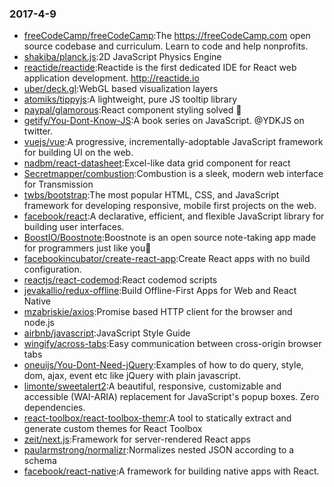 ### 2017-4-9 
* [freeCodeCamp/freeCodeCamp](https://github.com//freeCodeCamp/freeCodeCamp):The https://freeCodeCamp.com open source codebase and curriculum. Learn to code and help nonprofits. 
* [shakiba/planck.js](https://github.com//shakiba/planck.js):2D JavaScript Physics Engine 
* [reactide/reactide](https://github.com//reactide/reactide):Reactide is the first dedicated IDE for React web application development. http://reactide.io 
* [uber/deck.gl](https://github.com//uber/deck.gl):WebGL based visualization layers 
* [atomiks/tippyjs](https://github.com//atomiks/tippyjs):A lightweight, pure JS tooltip library 
* [paypal/glamorous](https://github.com//paypal/glamorous):React component styling solved 💄 
* [getify/You-Dont-Know-JS](https://github.com//getify/You-Dont-Know-JS):A book series on JavaScript. @YDKJS on twitter. 
* [vuejs/vue](https://github.com//vuejs/vue):A progressive, incrementally-adoptable JavaScript framework for building UI on the web. 
* [nadbm/react-datasheet](https://github.com//nadbm/react-datasheet):Excel-like data grid component for react 
* [Secretmapper/combustion](https://github.com//Secretmapper/combustion):Combustion is a sleek, modern web interface for Transmission 
* [twbs/bootstrap](https://github.com//twbs/bootstrap):The most popular HTML, CSS, and JavaScript framework for developing responsive, mobile first projects on the web. 
* [facebook/react](https://github.com//facebook/react):A declarative, efficient, and flexible JavaScript library for building user interfaces. 
* [BoostIO/Boostnote](https://github.com//BoostIO/Boostnote):Boostnote is an open source note-taking app made for programmers just like you🚀 
* [facebookincubator/create-react-app](https://github.com//facebookincubator/create-react-app):Create React apps with no build configuration. 
* [reactjs/react-codemod](https://github.com//reactjs/react-codemod):React codemod scripts 
* [jevakallio/redux-offline](https://github.com//jevakallio/redux-offline):Build Offline-First Apps for Web and React Native 
* [mzabriskie/axios](https://github.com//mzabriskie/axios):Promise based HTTP client for the browser and node.js 
* [airbnb/javascript](https://github.com//airbnb/javascript):JavaScript Style Guide 
* [wingify/across-tabs](https://github.com//wingify/across-tabs):Easy communication between cross-origin browser tabs 
* [oneuijs/You-Dont-Need-jQuery](https://github.com//oneuijs/You-Dont-Need-jQuery):Examples of how to do query, style, dom, ajax, event etc like jQuery with plain javascript. 
* [limonte/sweetalert2](https://github.com//limonte/sweetalert2):A beautiful, responsive, customizable and accessible (WAI-ARIA) replacement for JavaScript's popup boxes. Zero dependencies. 
* [react-toolbox/react-toolbox-themr](https://github.com//react-toolbox/react-toolbox-themr):A tool to statically extract and generate custom themes for React Toolbox 
* [zeit/next.js](https://github.com//zeit/next.js):Framework for server-rendered React apps 
* [paularmstrong/normalizr](https://github.com//paularmstrong/normalizr):Normalizes nested JSON according to a schema 
* [facebook/react-native](https://github.com//facebook/react-native):A framework for building native apps with React. 
